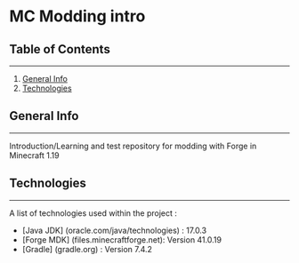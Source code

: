 # MC Modding intro
## Table of Contents
***
1. [General Info](#general-info)
2. [Technologies](#technologies)

## General Info
***
Introduction/Learning and test repository for modding with Forge in Minecraft 1.19

## Technologies
***
A list of technologies used within the project :
* [Java JDK] (oracle.com/java/technologies) : 17.0.3
* [Forge MDK] (files.minecraftforge.net): Version 41.0.19
* [Gradle] (gradle.org) : Version 7.4.2
